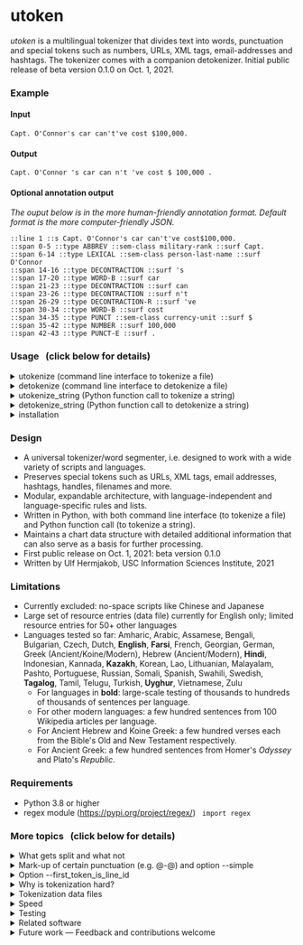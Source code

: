 # utoken
_utoken_ is a multilingual tokenizer that divides text into words, punctuation and special tokens such as numbers, URLs, XML tags, email-addresses and hashtags.
The tokenizer comes with a companion detokenizer.
Initial public release of beta version 0.1.0 on Oct. 1, 2021.

### Example
#### Input
```
Capt. O'Connor's car can't've cost $100,000.
```

#### Output
```
Capt. O'Connor 's car can n't 've cost $ 100,000 .
```

#### Optional annotation output
_The ouput below is in the more human-friendly annotation format. Default format is the more computer-friendly JSON._
```
::line 1 ::s Capt. O'Connor's car can't've cost$100,000.
::span 0-5 ::type ABBREV ::sem-class military-rank ::surf Capt.
::span 6-14 ::type LEXICAL ::sem-class person-last-name ::surf O'Connor
::span 14-16 ::type DECONTRACTION ::surf 's
::span 17-20 ::type WORD-B ::surf car
::span 21-23 ::type DECONTRACTION ::surf can
::span 23-26 ::type DECONTRACTION ::surf n't
::span 26-29 ::type DECONTRACTION-R ::surf 've
::span 30-34 ::type WORD-B ::surf cost
::span 34-35 ::type PUNCT ::sem-class currency-unit ::surf $
::span 35-42 ::type NUMBER ::surf 100,000
::span 42-43 ::type PUNCT-E ::surf .
```

### Usage &nbsp; (click below for details)
<details>
<summary>utokenize (command line interface to tokenize a file)</summary>

```
python -m utoken.utokenize [-h] [-i INPUT-FILENAME] [-o OUTPUT-FILENAME] [-a ANNOTATION-FILENAME] 
                           [--annotation_format ANNOTATION_FORMAT] [-p PROFILE-FILENAME] 
                           [--profile_scope PROFILE_SCOPE] [-d DATA_DIRECTORY] [--lc LANGUAGE-CODE] 
                           [-f] [-v] [-c] [--simple] [--version]
  
optional arguments:
  -h, --help            show this help message and exit
  -i INPUT-FILENAME, --input INPUT-FILENAME
                        (default: STDIN)
  -o OUTPUT-FILENAME, --output OUTPUT-FILENAME
                        (default: STDOUT)
  -a ANNOTATION-FILENAME, --annotation_file ANNOTATION-FILENAME
                        (optional output)
  --annotation_format ANNOTATION_FORMAT
                        (default: 'json'; alternative: 'double-colon')
  -p PROFILE-FILENAME, --profile PROFILE-FILENAME
                        (optional output for performance analysis)
  --profile_scope PROFILE_SCOPE
                        (optional scope for performance analysis)
  -d DATA_DIRECTORY, --data_directory DATA_DIRECTORY
                        (default: standard data directory)
  --lc LANGUAGE-CODE    ISO 639-3, e.g. 'fas' for Persian
  -f, --first_token_is_line_id
                        First token is line ID (and will be exempt from any tokenization)
  -v, --verbose         write change log etc. to STDERR
  -c, --chart           build annotation chart, even without annotation output
  --simple              prevent MT-style output (e.g. @-@). Note: can degrade any detokenization
  --version             show program's version number and exit
```
Note: Please make sure that your $PYTHONPATH includes the directory in which this README file resides.
</details>

<details>
<summary>detokenize (command line interface to detokenize a file)</summary>

```
python -m utoken.detokenize [-h] [-i INPUT-FILENAME] [-o OUTPUT-FILENAME] [-d DATA_DIRECTORY] 
                            [--lc LANGUAGE-CODE] [-f] [-v] [--version]
optional arguments:
  -h, --help            show this help message and exit
  -i INPUT-FILENAME, --input INPUT-FILENAME
                        (default: STDIN)
  -o OUTPUT-FILENAME, --output OUTPUT-FILENAME
                        (default: STDOUT)
  -d DATA_DIRECTORY, --data_directory DATA_DIRECTORY
                        (default: standard data directory)
  --lc LANGUAGE-CODE    ISO 639-3, e.g. 'fas' for Persian
  -f, --first_token_is_line_id
                        First token is line ID (and will be exempt from any tokenization)
  -v, --verbose         write change log etc. to STDERR
  --version             show program's version number and exit
```
Note: Please make sure that your $PYTHONPATH includes the directory in which this README file resides.
</details>

<details>
<summary>utokenize_string (Python function call to tokenize a string)</summary>
  
```python
from utoken import utokenize
  
tok = utokenize.Tokenizer(lang_code='eng')  # Initialize tokenizer, load resources
print(tok.utokenize_string("Dont worry!"))
print(tok.utokenize_string("Sold,for $9,999.99 on ebay.com."))
```
Output:
```
Do n't worry !
Sold , for $ 9,999.99 on ebay.com .
```
Note: Please make sure that your $PYTHONPATH includes the directory in which this README file resides.
</details>

<details>
<summary>detokenize_string (Python function call to detokenize a string)</summary>
 
```python
from utoken import detokenize

detok = detokenize.Detokenizer(lang_code='eng')  # Initialize detokenizer, load resources
print(detok.detokenize_string("Do n't worry !"))
print(detok.detokenize_string("Sold , for $ 9,999.99 on ebay.com ."))
```
Output:
```
Don't worry!
Sold, for $9,999.99 on ebay.com.
```
Note: Please make sure that your $PYTHONPATH includes the directory in which this README file resides.
</details>

<details>
<summary>installation</summary>

```bash
pip install utoken
```
or
```bash
git clone https://github.com/uhermjakob/utoken.git
```
</details>

### Design
* A universal tokenizer/word segmenter, i.e. designed to work with a wide variety of scripts and languages.
* Preserves special tokens such as URLs, XML tags, email addresses, hashtags, handles, filenames and more.
* Modular, expandable architecture, with language-independent and language-specific rules and lists.
* Written in Python, with both command line interface (to tokenize a file) and Python function call (to tokenize a string).
* Maintains a chart data structure with detailed additional information that can also serve as a basis for further processing.
* First public release on Oct. 1, 2021: beta version 0.1.0
* Written by Ulf Hermjakob, USC Information Sciences Institute, 2021

### Limitations
* Currently excluded: no-space scripts like Chinese and Japanese
* Large set of resource entries (data file) currently for English only; limited resource entries for 50+ other languages
* Languages tested so far: Amharic, Arabic, Assamese, Bengali, Bulgarian, Czech, Dutch, __English__, __Farsi__, French, Georgian, German, Greek (Ancient/Koine/Modern), Hebrew (Ancient/Modern), __Hindi__, Indonesian, Kannada, __Kazakh__, Korean, Lao, Lithuanian, Malayalam, Pashto, Portuguese, Russian, Somali, Spanish, Swahili, Swedish, __Tagalog__, Tamil, Telugu, Turkish, __Uyghur__, Vietnamese, Zulu
  * For languages in __bold__: large-scale testing of thousands to hundreds of thousands of sentences per language.
  * For other modern languages: a few hundred sentences from 100 Wikipedia articles per language.
  * For Ancient Hebrew and Koine Greek: a few hundred verses each from the Bible's Old and New Testament respectively.  
  * For Ancient Greek: a few hundred sentences from Homer's _Odyssey_ and Plato's _Republic_.

### Requirements
* Python 3.8 or higher
* regex module (https://pypi.org/project/regex/) &nbsp; ```import regex```

### More topics &nbsp; (click below for details)
<details>
<summary>What gets split and what not</summary>

### What gets split
* Contractions: ```John's``` → ```John``` ```'s```; ```we've``` → ```we``` ```'ve```; ```can't``` → ```can``` ```n't```; ```won't``` → ```will``` ```n't```
* Quantities into number and unit: ```5,000km²``` → ```5,000``` ```km²```
* Ordinal numbers into number and ordinal particle: ```350th``` → ```350``` ```th```
* Non-lexical hyphenated expressions: ```peace-loving``` → ```peace``` ```@-@``` ```loving```
* Name initials: ```J.S.Bach``` → ```J.``` ```S.``` ```Bach```
 
### What stays together
* XML tags: ```<a href="http://www.hollywoodbowl.com">```
* URLs: ```https://www.youtube.com/watch?v=AaZ_RSt0KP8```
* Email addresses: ```а.almukhanov@energo.gov.kz```
* Filenames: ```Оперплан_каз2015.doc```
* Numbers: ```-12,345,678.90``` &nbsp; ```१,२३,४५,६७८.९०```
* Abbreviations: ```Mr.``` &nbsp; ```e.g.``` &nbsp; ```w/o```
* Lexicon entries with dashes: ```T-shirt``` &nbsp; ```father-in-law``` &nbsp; ```so-called``` &nbsp; ```Port-au-Prince```
* Lexicon entries with apostrophe: ```Xi’an``` &nbsp; <nobr>```'s-Gravenhage```</nobr>
* Hashtags, handles: ```#global_warming``` &nbsp; ```#2``` &nbsp; ```@GermanBeer```
* Groups of related punctuation: ```???```
* Groups of emojis and other symbols: ```⚽👍🎉```
* Words with an internal _zero width non-joiner_: e.g. Farsi ```می‌خواهم```
</details>

<details>
<summary>Mark-up of certain punctuation (e.g. @-@) and option --simple</summary>

### Mark-up of certain punctuation (e.g. @-@)
For many application such as machine translation, tokenization is important, but should be reversed when producing the final output.
In some cases, this is relatively straight forward, so ```.``` and ```,``` typically attach to the word on the left and ```(``` attaches to the word on the right.
In other cases, it can generally be very hard to decide how to detokenize, so we add a special tag such as ```@``` during tokenization in order to guide later dekonization.
A ```@``` on one or both sides of punctuation indicates that in the original text, the punctuation and neighboring word were together. 
To look at it in another way, the tokenizer basically upgrades the non-directional ```"``` to an open ```"@``` or close ```@"``` delimiter. 

Example: ```("Hello,world!")``` &nbsp; Tokenized: ```( "@ Hello , world ! @" )``` &nbsp; Detokenized: ```("Hello, world!")```
  
If later detokenization is not import and you want to suppress any markup with ```@```, call _utokenizer.py_ with the option _--simple_
  
Example: ```("Hello,world!")``` &nbsp; Tokenized (simple): ```( " Hello , world ! " )``` &nbsp; Detokenized: ```(" Hello, world! ")```
</details>

<details>
<summary>Option --first_token_is_line_id</summary>

### Option --first_token_is_line_id
In some applications, the text to be tokenized is preceded by a sentence ID at the beginning of each line and tokenization should *not* be applied to those sentence IDs.  
Option ```--first_token_is_line_id```, or ```-f``` for short, suppresses tokenization of those sentence IDs.

* Example input: ```GEN:1:1	In the beginning, God created the heavens and the earth.```
* ```utokenize.pl``` tokenization: ```GEN @:@ 1 @:@ 1 In the beginning , God created the heavens and the earth .```
* ```utokenize.pl -f``` tokenization: ```GEN:1:1 In the beginning , God created the heavens and the earth .```
</details>
  
<details>
<summary>Why is tokenization hard?</summary>

### Why is tokenization hard?
Tokenization is more then just splitting a sentence along spaces, as a lot of punctuation such as commas and periods are attached to adjacent words.
But we can't just blindly split off commas and periods, as this would break numbers such as `12,345.60`, abbreviations such as `Mr.` or URLs such as `www.usc.edu`.

* There are many special types of entities that need to be preserved in tokenization, e.g. 
  * XML tags: ```<a href="http://www.hollywoodbowl.com">```
  * URLs: ```https://www.youtube.com/watch?v=AaZ_RSt0KP8```
  * Email addresses: ```а.almukhanov@energo.gov.kz```
  * Filenames: ```Оперплан_каз2015.doc```
  * Numbers: ```-12,345,678.90``` &nbsp; ```१,२३,४५,६७८.९०```
  * Hashtags, handles: ```#global_warming``` &nbsp; ```#2``` &nbsp; ```@GermanBeer```
* __Abbreviations__ can be hard to determine in many languages, as a period might indicate an abbreviation or the end of a sentence.
  * Abbreviations: ```Mr.``` &nbsp; ```e.g.``` &nbsp; ```w/o```
* __Apostrophes__ are normal letters in some languages, e.g. Somali ```su'aal``` (_question_). Apostrophes can appear in foreign names (e.g. ```Xi'an``` and ```'s-Gravenhage```). In some languages, an apostrophe is used for contractions, such as ```John's``` and ```we'll``` in English. Additionally, an apostrophe can be used as a quote around a word or phrase such as `'Good job!'`. All these cases have to be treated differently.
* __Hyphens__ can join independent words such as in `peace-loving` (which should be split). But they also occur inside lexical phrases such as `T-shirt` that should __not__ be split.
* Many applications need to map a tokenized sentence back to 'normal' untokenized text. To support such a __detokenizer__, the tokenizer's output must facilitate future detokenization. For example, by default, the tokenizer adds attachment tags such as '@' to punctuation to indicate to which side(s) they should attach after detokenization. For more on this topic, please see topic _Mark-up of certain punctuation_ above.
* Other challenges: symbols, variation selectors, non-standard whitespaces, special characters such as `zero width non-joiner`.
* In general, it is hard to make a tokenizer work __universally__, for a wide range of languages, scripts and conventions.
* _utoken_ uses a combination of general patterns and lists of specific tokens to solve many of the challenges above. (See more under topic _Tokenization data files_.)
* Example for a language-specific challenge: In Modern Hebrew, acronyms are marked by placing a _gershayim_ between the last two characters, e.g. ארה״ב (USA). In practice, the _gershayim_ is often replaced by the more readily available quotation mark ("). However, quotation marks are also used for quotations, e.g. <span dir="rtl">ה"סתום"</span> (the "valve"), so care has to be taken to do justice to both acronymns (preserve as a single token) and quotes (separate into multiple tokens).
</details>

<details>
<summary>Tokenization data files</summary>

### Tokenization data files
_utokenize_ includes a number of data files to supports its operation:
* `tok-resource.txt` includes language-independent tokenization resource entries, especially for punctuation, abbreviations (e.g. ```km²```) and names (especially those with hyphens, spaces and other non-alpha characters)
* `tok-resource-eng-global.txt` contains tokenization resource entries for English that are also loaded for other languages. This is helpful as foreign texts often code-switch to English.
* `tok-resource-eng.txt` contains tokenization resource entries for English that are not shared, including those that would not work in other languages. For example, in English, _dont_ in a non-standard version of _don't_ and is tokenized into ```do``` ```n't```, but in French, _dont_ (_of which_) is a regular word that should be left alone.
* `detok-resource.txt` includes resources for detokenization. The file is also used by the tokenizer to mark up certain punctuation with attachment tags such as @-@.
* There are numerous other `tok-resource-xxx.txt` files for other languages, some larger than others. Some languages such as Farsi just don't use contractions and abbreviations with periods that much, so there are few entries. Others files might benefit from additional contributions. 
* `top-level-domain-codes.txt` contains a list of suffixes such as .com, .org, .uk, .tv to support tokenization of URLs and email address.

Exmaples of resource entries:
```
::punct-split ! ::side end ::group True ::comment multiple !!! remain grouped as a single token
::contraction can't ::target can n't ::lcode eng
::repair wo n't ::target will n't ::lcode eng ::problem previous tokenizer
::abbrev No. ::exp number ::lcode eng ::sem-class corpus-component ::case-sensitive True ::right-context \s*\d
::lexical T-shirt ::lcode eng ::plural +s
::misspelling accomodate ::target accommodate ::lcode eng ::suffix-variations e/ed;es;ing;ion;ions

::markup-attach - ::group True ::comment hyphen-minus ::example the hyphen in _peace-loving_ will be marked up as ```@-@```
::auto-attach th ::side left ::left-context \d ::lcode eng ::example 20th
```
</details>

<details>
<summary>Speed</summary>

### Speed
210,000 characters per second (real time) on a 39k sentence English AMR corpus on a 2021 MacBook Pro using a single CPU.
Parallelization is trivial as sentences are tokenized independent of each other.
</details>

<details>
<summary>Testing</summary>

### Testing
_utoken_ has been tested on 50 corpora in 39 languages and 15 scripts (as of Oct. 7, 2021).
Tests include 
* Manual review of lots of tokenization
* Comparison to other tokenizers: [Sacremoses](https://github.com/alvations/sacremoses) and [ulf-tokenizer](https://github.com/isi-nlp/ulf-tokenizer)
* Tokenization analysis scripts: 
  * wildebeest (text normalization and cleaning; analysis of types of characters used, encoding issues) 
  * aux/tok-analysis.py (looks for a number of potential problems such as tokens with mixed letters/digits, mixed letters/punctuation, potential abbreviations separated from period)
* Comparisons to previous versions of all test corpora before release.
</details>

<details>
<summary>Related software</summary>

### Related software
* [Universal romanizer _uroman_](https://github.com/isi-nlp/uroman), written by Ulf Hermjakob (same author)
</details>

<details>
<summary>Future work — Feedback and contributions welcome</summary>

### Future work — Feedback and contributions welcome
Plans include 
* Building resources, testing and fine-tuning of additional languages such as Hausa, Italian, Marathi, Odia.
* Adding new special entity types such as IPA pronunciations, geographic coordinates, complex IDs such as 403(k).
* Semi-supervised learning of lexical and abbreviation resources from large corpora.
</details>

